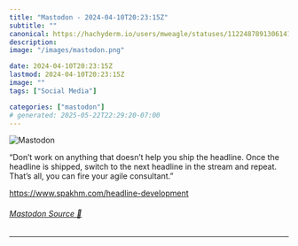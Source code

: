 ```yaml
---
title: "Mastodon - 2024-04-10T20:23:15Z"
subtitle: ""
canonical: https://hachyderm.io/users/mweagle/statuses/112248789130614109
description:
image: "/images/mastodon.png"

date: 2024-04-10T20:23:15Z
lastmod: 2024-04-10T20:23:15Z
image: ""
tags: ["Social Media"]

categories: ["mastodon"]
# generated: 2025-05-22T22:29:20-07:00
---
```

![Mastodon](/images/mastodon.png)

<p>“Don’t work on anything that doesn’t help you ship the headline. Once the headline is shipped, switch to the next headline in the stream and repeat. That’s all, you can fire your agile consultant.”</p><p><a href="https://www.spakhm.com/headline-development" target="_blank" rel="nofollow noopener noreferrer" translate="no"><span class="invisible">https://www.</span><span class="ellipsis">spakhm.com/headline-developmen</span><span class="invisible">t</span></a></p>


###### [Mastodon Source 🐘](https://hachyderm.io/@mweagle/112248789130614109)

___
